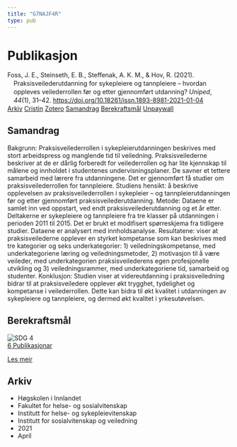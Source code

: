 ```yaml
---
title: "G7NAJF4R"
type: pub
---
```

<h1>Publikasjon</h1>
<article id="csl-bib-container-G7NAJF4R" class="csl-bib-container">
  <div class="csl-bib-body" style="line-height: 1.35; padding-left: 1em; text-indent:-1em;">
  <div class="csl-entry">Foss, J. E., Steinseth, E. B., Steffenak, A. K. M., &amp; Hov, R. (2021). Praksisveilederutdanning for sykepleiere og tannpleiere &#x2013; hvordan oppleves veilederrollen f&#xF8;r og etter gjennomf&#xF8;rt utdanning? <i>Uniped</i>, <i>44</i>(1), 31&#x2013;42. <a href="https://doi.org/10.18261/issn.1893-8981-2021-01-04">https://doi.org/10.18261/issn.1893-8981-2021-01-04</a></div>
</div>
  <div class="csl-bib-buttons">
    <a href="#taxonomy-article-G7NAJF4R" class="csl-bib-button">Arkiv</a>
    <a href="https://app.cristin.no/results/show.jsf?id=1902873" alt="Cristin URL" class="csl-bib-button">Cristin</a>
    <a href="http://zotero.org/groups/5402882/items/G7NAJF4R" alt="Zotero URL" class="csl-bib-button">Zotero</a>
    <a href="#abstract-article-G7NAJF4R" class="csl-bib-button">Samandrag</a>
    <a href="#sdg-article-G7NAJF4R" class="csl-bib-button">Berekraftsmål</a>
    <a href="https://doi.org/10.18261/issn.1893-8981-2021-01-04" class="csl-bib-button">Unpaywall</a>
  </div>
  <div id="csl-bib-meta-container-G7NAJF4R"></div>
</article>
<div id="csl-bib-meta-G7NAJF4R" class="csl-bib-meta">
  <article id="abstract-article-G7NAJF4R" class="abstract-article">
    <h1>Samandrag</h1>
    Bakgrunn: Praksisveilederrollen i sykepleierutdanningen beskrives med stort arbeidspress og manglende tid til veiledning. Praksisveilederne beskriver at de er dårlig forberedt for veilederrollen og har lite kjennskap til målene og innholdet i studentenes undervisningsplaner. De savner et tettere samarbeid med lærere fra utdanningene. Det er gjennomført få studier om praksisveilederrollen for tannpleiere. Studiens hensikt: å beskrive opplevelsen av praksisveilederrollen i sykepleier – og tannpleierutdanningen før og etter gjennomført praksisveilederutdanning. Metode: Dataene er samlet inn ved oppstart, ved endt praksisveilederutdanning og et år etter. Deltakerne er sykepleiere og tannpleiere fra tre klasser på utdanningen i perioden 2011 til 2015. Det er brukt et modifisert spørreskjema fra tidligere studier. Dataene er analysert med innholdsanalyse. Resultatene: viser at praksisveilederne opplever en styrket kompetanse som kan beskrives med tre kategorier og seks underkategorier: 1) veiledningskompetanse, med underkategoriene læring og veiledningsmetoder, 2) motivasjon til å være veileder, med underkategorien praksisveilederens egen profesjonelle utvikling og 3) veiledningsrammer, med underkategoriene tid, samarbeid og studenter. Konklusjon: Studien viser at videreutdanning i praksisveiledning bidrar til at praksisveiledere opplever økt trygghet, tydelighet og kompetanse i veilederrollen. Dette kan bidra til økt kvalitet i utdanningen av sykepleiere og tannpleiere, og dermed økt kvalitet i yrkesutøvelsen.
  </article>
  <article id="sdg-article-G7NAJF4R" class="sdg-article">
    <h1>Berekraftsmål</h1>
    <div class="sdg-container"><div id="sdg4" class="sdg"> <img src="{{< params subfolder >}}images/sdg/sdg04_no.png" class="image" alt="SDG 4"> <div class="sdg-overlay"> <a href="{{< params subfolder >}}no/archive/?sdg=4#archive" class="sdg-publication-count"><span>6</span> Publikasjonar</a> <p><a href="NA" class="sdg-read-more">Les meir</a></p> </div> </div></div>
  </article>
  <article id="taxonomy-article-G7NAJF4R" class="taxonomy-article">
    <h1>Arkiv</h1>
    <ul>
      <li>Høgskolen i Innlandet</li>
      <li>Fakultet for helse- og sosialvitenskap</li>
      <li>Institutt for helse- og sykepleievitenskap</li>
      <li>Institutt for sosialvitenskap og veiledning</li>
      <li>2021</li>
      <li>April</li>
    </ul>
  </article>
</div>

